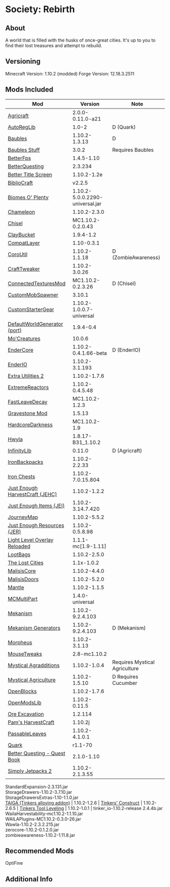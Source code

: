 # Society: Rebirth

## About
A world that is filled with the husks of once-great cities. It's up to you to find their lost treasures and attempt to rebuild.

## Versioning
Minecraft Version: 1.10.2 (modded)
Forge Version: 12.18.3.2511


## Mods Included
Mod | Version | Note
--- | ------- | -------
[Agricraft](https://minecraft.curseforge.com/projects/agricraft) | 2.0.0-0.11.0-a21 | 
[AutoRegLib](https://minecraft.curseforge.com/projects/autoreglib) | 1.0-2 | D (Quark)
[Baubles](https://minecraft.curseforge.com/projects/baubles) | 1.10.2-1.3.13 | D 
[Baubles Stuff](https://minecraft.curseforge.com/projects/baubles-stuff) | 3.0.2 | Requires Baubles
[BetterFps](https://minecraft.curseforge.com/projects/betterfps) | 1.4.5-1.10 | 
[BetterQuesting](https://minecraft.curseforge.com/projects/better-questing) | 2.3.234 |
[Better Title Screen](https://minecraft.curseforge.com/projects/better-title-screen) | 1.10.2-1.2e |
[BiblioCraft](https://minecraft.curseforge.com/projects/bibliocraft) | v2.2.5 |                   
[Biomes O' Plenty](https://minecraft.curseforge.com/projects/biomes-o-plenty) | 1.10.2-5.0.0.2290-universal.jar                         
[Chameleon](https://minecraft.curseforge.com/projects/chameleon) | 1.10.2-2.3.0 |                         
[Chisel](https://minecraft.curseforge.com/projects/chisel) | MC1.10.2-0.2.0.43 |
[ClayBucket](https://minecraft.curseforge.com/projects/clay-bucket) | 1.9.4-1.2 |
[CompatLayer](https://minecraft.curseforge.com/projects/compatlayer) | 1.10-0.3.1 |
[CoroUtil](https://minecraft.curseforge.com/projects/coroutil) | 1.10.2-1.1.18 | D (ZombieAwareness)
[CraftTweaker](https://minecraft.curseforge.com/projects/crafttweaker) | 1.10.2-3.0.26 |
[ConnectedTexturesMod](https://minecraft.curseforge.com/projects/ctm) | MC1.10.2-0.2.3.26 | D (Chisel)
[CustomMobSpawner](https://minecraft.curseforge.com/projects/custom-mob-spawner) | 3.10.1 |
[CustomStarterGear](https://minecraft.curseforge.com/projects/custom-starter-gear) | 1.10.2-1.0.0.7-universal |
[DefaultWorldGenerator (port)](https://minecraft.curseforge.com/projects/default-world-generator-port) | 1.9.4-0.4 |
[Mo'Creatures](https://minecraft.curseforge.com/projects/mo-creatures) | 10.0.6 |
[EnderCore](https://minecraft.curseforge.com/projects/endercore) | 1.10.2-0.4.1.66-beta | D (EnderIO)
[EnderIO](https://minecraft.curseforge.com/projects/ender-io) | 1.10.2-3.1.193 |
[Extra Utilities 2](https://minecraft.curseforge.com/projects/extra-utilities) | 1.10.2-1.7.6 |
[ExtremeReactors](https://minecraft.curseforge.com/projects/extreme-reactors) | 1.10.2-0.4.5.48 |
[FastLeaveDecay](https://minecraft.curseforge.com/projects/fast-leaf-decay) | MC1.10.2-1.2.3 |
[Gravestone Mod](https://minecraft.curseforge.com/projects/gravestone-mod) | 1.5.13 |
[HardcoreDarkness](https://minecraft.curseforge.com/projects/hardcore-darkness) | MC1.10.2-1.9 |
[Hwyla](https://minecraft.curseforge.com/projects/hwyla) | 1.8.17-B31_1.10.2 |
[InfinityLib](https://minecraft.curseforge.com/projects/infinitylib) | 0.11.0 | D (Agricraft)
[IronBackpacks](https://minecraft.curseforge.com/projects/iron-backpacks) | 1.10.2-2.2.33 |
[Iron Chests](https://minecraft.curseforge.com/projects/iron-chests) | 1.10.2-7.0.15.804 | 
[Just Enough HarvestCraft (JEHC)](https://minecraft.curseforge.com/projects/just-enough-harvestcraft) | 1.10.2-1.2.2 |
[Just Enough Items (JEI)](https://minecraft.curseforge.com/projects/jei) | 1.10.2-3.14.7.420 |
[JourneyMap](https://minecraft.curseforge.com/projects/journeymap) | 1.10.2-5.5.2 |
[Just Enough Resources (JER)](https://minecraft.curseforge.com/projects/just-enough-resources-jer) | 1.10.2-0.5.8.98 |
[Light Level Overlay Reloaded](https://minecraft.curseforge.com/projects/light-level-overlay-reloaded) | 1.1.1-mc[1.9-1.11] |
[LootBags](https://minecraft.curseforge.com/projects/lootbags) | 1.10.2-2.5.0 |
[The Lost Cities](https://minecraft.curseforge.com/projects/the-lost-cities) | 1.1x-1.0.2 |
[MalisisCore](https://minecraft.curseforge.com/projects/malisiscore) | 1.10.2-4.4.0 |
[MalisisDoors](https://minecraft.curseforge.com/projects/malisisdoors) | 1.10.2-5.2.0 |
[Mantle](https://minecraft.curseforge.com/projects/mantle) | 1.10.2-1.1.5 |
[MCMultiPart](https://minecraft.curseforge.com/projects/mcmultipart) | 1.4.0-universal |
[Mekanism](https://minecraft.curseforge.com/projects/mekanism) | 1.10.2-9.2.4.103 |
[Mekanism Generators](https://minecraft.curseforge.com/projects/mekanism-generators) | 1.10.2-9.2.4.103 | D (Mekanism)
[Morpheus](https://minecraft.curseforge.com/projects/morpheus) | 1.10.2-3.1.13 |
[MouseTweaks](https://minecraft.curseforge.com/projects/mouse-tweaks) | 2.8-mc1.10.2 |
[Mystical Agradditions](https://minecraft.curseforge.com/projects/mystical-agradditions) | 1.10.2-1.0.4 | Requires Mystical Agriculture
[Mystical Agriculture](https://minecraft.curseforge.com/projects/mystical-agriculture) | 1.10.2-1.5.10 | D  Requires Cucumber
[OpenBlocks](https://minecraft.curseforge.com/projects/openblocks) | 1.10.2-1.7.6 |
[OpenModsLib](https://minecraft.curseforge.com/projects/openmodslib) | 1.10.2-0.11.5 |
[Ore Excavation](https://minecraft.curseforge.com/projects/ore-excavation) | 1.2.114 |
[Pam's HarvestCraft](https://minecraft.curseforge.com/projects/pams-harvestcraft) | 1.10.2j |
[PassableLeaves](https://minecraft.curseforge.com/projects/passable-leaves) | 1.10.2-4.1.0.1 |
[Quark](https://minecraft.curseforge.com/projects/quark) | r1.1-70 | 
[Better Questing - Quest Book](https://minecraft.curseforge.com/projects/better-questing-quest-book) | 2.1.0-1.10 |
[Simply Jetpacks 2](https://minecraft.curseforge.com/projects/simply-jetpacks-2) | 1.10.2-2.1.3.55 |
StandardExpansion-2.3.131.jar                                         
StorageDrawers-1.10.2-3.7.10.jar                                      
StorageDrawersExtras-1.10-1.1.0.jar                                   
[TAIGA (Tinkers alloying addon)](https://minecraft.curseforge.com/projects/taiga-tinkers-alloying-addon) | 1.10.2-1.2.6 |
[Tinkers' Construct](https://minecraft.curseforge.com/projects/tinkers-construct) | 1.10.2-2.6.5 |
[Tinkers Tool Leveling](https://minecraft.curseforge.com/projects/tinkers-tool-leveling) | 1.10.2-1.0.1 | 
tinker_io-1.10.2-release 2.4.4b.jar                                   
WailaHarvestability-mc1.10.2-1.1.10.jar                               
WAILAPlugins-MC1.10.2-0.3.0-26.jar                                    
Wawla-1.10.2-2.3.2.215.jar                                            
zerocore-1.10.2-0.1.2.0.jar                                           
zombieawareness-1.10.2-1.11.8.jar                                     

## Recommended Mods
OptiFine


## Additional Info
